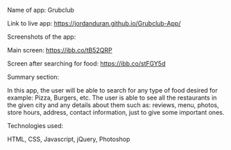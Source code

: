 Name of app: Grubclub

Link to live app: https://jordanduran.github.io/Grubclub-App/

Screenshots of the app:

Main screen: https://ibb.co/tB52QRP

Screen after searching for food: https://ibb.co/stFGY5d

Summary section:

In this app, the user will be able to search for any type of food desired for example: Pizza, Burgers, etc. The user is able to see all the restaurants in the given city and any details about them such as: reviews, menu, photos, store hours, address, contact information, just to give some important ones.

Technologies used:

HTML, CSS, Javascript, jQuery, Photoshop

